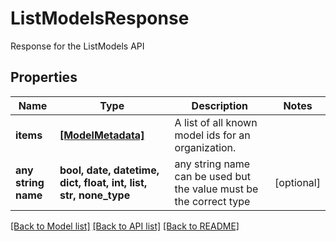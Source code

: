 # ListModelsResponse

Response for the ListModels API

## Properties
Name | Type | Description | Notes
------------ | ------------- | ------------- | -------------
**items** | [**[ModelMetadata]**](ModelMetadata.md) | A list of all known model ids for an organization. | 
**any string name** | **bool, date, datetime, dict, float, int, list, str, none_type** | any string name can be used but the value must be the correct type | [optional]

[[Back to Model list]](../README.md#documentation-for-models) [[Back to API list]](../README.md#documentation-for-api-endpoints) [[Back to README]](../README.md)


